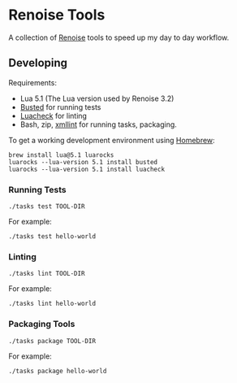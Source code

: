 # Renoise Tools

A collection of [Renoise](https://renoise.com) tools to speed up my day to day workflow.

## Developing

Requirements:

- Lua 5.1 (The Lua version used by Renoise 3.2)
- [Busted](http://olivinelabs.com/busted) for running tests
- [Luacheck](https://github.com/mpeterv/luacheck) for linting
- Bash, zip, [xmllint](http://xmlsoft.org/xmllint.html) for running tasks, packaging.

To get a working development environment using [Homebrew](https://brew.sh):

```
brew install lua@5.1 luarocks
luarocks --lua-version 5.1 install busted
luarocks --lua-version 5.1 install luacheck
```
### Running Tests

`./tasks test TOOL-DIR`

For example:

`./tasks test hello-world`

### Linting

`./tasks lint TOOL-DIR`

For example:

`./tasks lint hello-world`

### Packaging Tools

`./tasks package TOOL-DIR`

For example:

`./tasks package hello-world`
